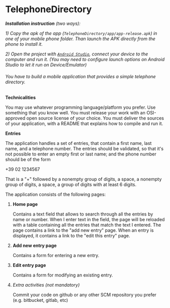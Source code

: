 # TelephoneDirectory

<i><b>Installation instruction</b> (two ways):</i>

<i>1) Copy the apk of the app (`TelephoneDirectory/app/app-release.apk`) in one of your mobile phone folder. Than launch the APK directly from the phone to install it.</i>

<i>2) Open the project with <a href="http://developer.android.com/sdk/index.html">`Android Studio`</a>, connect your device to the computer and run it. (You may need to configure launch options on Android Studio to let it run on Device/Emulator)</i>




<h6>You have to build a mobile application that provides a simple telephone directory.</h6>

<b>Technicalities</b>

You may use whatever programming language/platform you prefer. Use something that you know well.
You must release your work with an OSI-approved open source license of your choice.
You must deliver the sources of your application, with a README that explains how to compile and run it.

<b>Entries</b>
<div>
The application handles a set of entries, that contain a first name, last name, and a telephone number.
The entries should be validated, so that it's not possible to enter an empty first or last name; and the phone number should be of the form

+39 02 1234567

That is a "+" followed by a nonempty group of digits, a space, a nonempty group of digits, a space, a group of digits with at least 6 digits.

The application consists of the following pages:
<ol>
<li> <b>Home page</b> </li>

  Contains a text field that allows to search through all the entries by name or number. When I enter text in the      field, the page will be reloaded with a table containing all the entries that match the text I entered.
  The page contains a link to the "add new entry" page.
  When an entry is displayed, it contains a link to the "edit this entry" page.

<li> <b>Add new entry page</b> </li>

  Contains a form for entering a new entry.

<li> <b>Edit entry page</b> </li>

  Contains a form for modifying an existing entry.

<li> <i>Extra activities (not mandatory)</i> </li>

  Commit your code on github or any other SCM repository you prefer (e.g. bitbucket, gitlab, etc)
